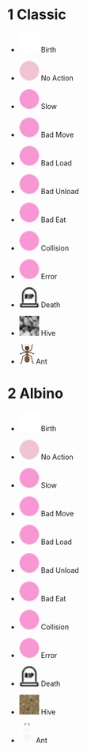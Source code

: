 # 1 Classic

- <img src="1/birth@2x.png" width="40" height="40"> Birth
- <img src="1/noaction@2x.png" width="40" height="40"> No Action
- <img src="1/slow@2x.png" width="40" height="40"> Slow
- <img src="1/badmove@2x.png" width="40" height="40"> Bad Move
- <img src="1/badload@2x.png" width="40" height="40"> Bad Load
- <img src="1/badunload@2x.png" width="40" height="40"> Bad Unload
- <img src="1/badeat@2x.png" width="40" height="40"> Bad Eat
- <img src="1/collision@2x.png" width="40" height="40"> Collision
- <img src="1/error@2x.png" width="40" height="40"> Error
- <img src="1/death@2x.png" width="40" height="40"> Death

- <img src="1/hive@2x.png" width="40" height="40"> Hive
- <img src="1/ant@2x.png" width="30" height="40"> Ant


# 2 Albino

- <img src="2/birth@2x.png" width="40" height="40"> Birth
- <img src="2/noaction@2x.png" width="40" height="40"> No Action
- <img src="2/slow@2x.png" width="40" height="40"> Slow
- <img src="2/badmove@2x.png" width="40" height="40"> Bad Move
- <img src="2/badload@2x.png" width="40" height="40"> Bad Load
- <img src="2/badunload@2x.png" width="40" height="40"> Bad Unload
- <img src="2/badeat@2x.png" width="40" height="40"> Bad Eat
- <img src="2/collision@2x.png" width="40" height="40"> Collision
- <img src="2/error@2x.png" width="40" height="40"> Error
- <img src="2/death@2x.png" width="40" height="40"> Death

- <img src="2/hive@2x.png" width="40" height="40"> Hive
- <img src="2/ant@2x.png" width="30" height="40"> Ant
